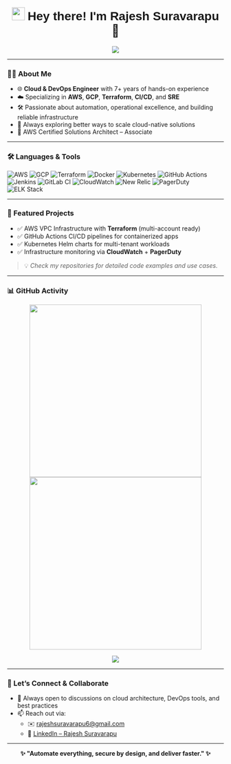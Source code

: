 <h1 align="center">
    <img src="https://github.githubassets.com/images/icons/emoji/unicode/1f44b.png" width="30"/> 
    <span style="font-family: 'Comic Sans MS', cursive, sans-serif;"> Hey there! I'm Rajesh Suravarapu</span> 🚀
</h1>

<p align="center">
    <img src="https://readme-typing-svg.herokuapp.com?color=%2336BCF7&lines=Automate+Everything.;Build+Resilient+Cloud+Infra.;Secure+By+Design.;Deliver+Faster." />
</p>

---

### 👨‍💻 About Me

- 🌐 **Cloud & DevOps Engineer** with 7+ years of hands-on experience  
- ☁️ Specializing in **AWS**, **GCP**, **Terraform**, **CI/CD**, and **SRE**  
- 🛠️ Passionate about automation, operational excellence, and building reliable infrastructure  
- 🧠 Always exploring better ways to scale cloud-native solutions  
- 🧰 AWS Certified Solutions Architect – Associate  

---

### 🛠️ Languages & Tools

![AWS](https://img.shields.io/badge/AWS-232F3E?style=flat&logo=amazonaws&logoColor=white)
![GCP](https://img.shields.io/badge/GCP-4285F4?style=flat&logo=googlecloud&logoColor=white)
![Terraform](https://img.shields.io/badge/Terraform-7B42BC?style=flat&logo=terraform&logoColor=white)
![Docker](https://img.shields.io/badge/Docker-2496ED?style=flat&logo=docker&logoColor=white)
![Kubernetes](https://img.shields.io/badge/Kubernetes-326CE5?style=flat&logo=kubernetes&logoColor=white)
![GitHub Actions](https://img.shields.io/badge/GitHub%20Actions-2088FF?style=flat&logo=githubactions&logoColor=white)
![Jenkins](https://img.shields.io/badge/Jenkins-D24939?style=flat&logo=jenkins&logoColor=white)
![GitLab CI](https://img.shields.io/badge/GitLab_CI-FC6D26?style=flat&logo=gitlab&logoColor=white)
![CloudWatch](https://img.shields.io/badge/AWS%20CloudWatch-FF4F8B?style=flat&logo=amazonaws&logoColor=white)
![New Relic](https://img.shields.io/badge/New%20Relic-008C99?style=flat&logo=newrelic&logoColor=white)
![PagerDuty](https://img.shields.io/badge/PagerDuty-54C236?style=flat&logo=pagerduty&logoColor=white)
![ELK Stack](https://img.shields.io/badge/ELK-005571?style=flat&logo=elasticstack&logoColor=white)

---

### 📂 Featured Projects

- ✅ AWS VPC Infrastructure with **Terraform** (multi-account ready)
- ✅ GitHub Actions CI/CD pipelines for containerized apps
- ✅ Kubernetes Helm charts for multi-tenant workloads
- ✅ Infrastructure monitoring via **CloudWatch** + **PagerDuty**

> 💡 _Check my repositories for detailed code examples and use cases._

---

### 📊 GitHub Activity

<p align="center">
  <img src="https://github-readme-stats.vercel.app/api?username=rajeshsuravarapu06&show_icons=true&theme=tokyonight&hide=prs,issues,contribs" width="400"/>
  <img src="https://github-readme-streak-stats.herokuapp.com?user=rajeshsuravarapu06&theme=tokyonight&date_format=M%20j%5B%2C%20Y%5D" width="400"/>
</p>

<p align="center">
  <img src="https://komarev.com/ghpvc/?username=rajeshsuravarapu06&label=Profile%20Views&color=blue&style=flat" />
</p>

---

### 🤝 Let’s Connect & Collaborate

- 💬 Always open to discussions on cloud architecture, DevOps tools, and best practices
- 📫 Reach out via:
  - ✉️ [rajeshsuravarapu6@gmail.com](mailto:rajeshsuravarapu6@gmail.com)
  - 🔗 [LinkedIn – Rajesh Suravarapu](https://www.linkedin.com/in/rajesh-suravarapu)

---

<p align="center">
    <b>✨ "Automate everything, secure by design, and deliver faster." ✨</b>
</p>
